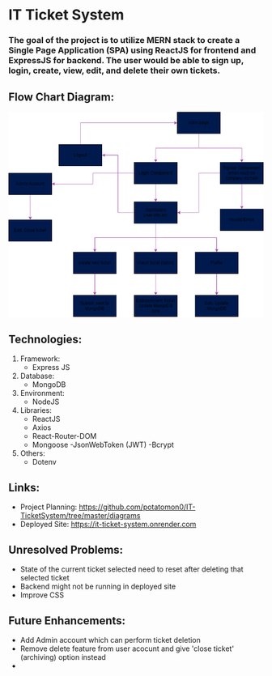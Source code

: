 # **IT Ticket System**

### The goal of the project is to utilize MERN stack to create a Single Page Application (SPA) using ReactJS for frontend and ExpressJS for backend. The user would be able to sign up, login, create, view, edit, and delete their own tickets.

## Flow Chart Diagram:

![Alt text](./diagrams/flowChart.drawio.png)

## Technologies:

1. Framework:
    - Express JS
2. Database:
    - MongoDB
3. Environment:
    - NodeJS
4. Libraries:
    - ReactJS
    - Axios
    - React-Router-DOM
    - Mongoose
    -JsonWebToken (JWT)
    -Bcrypt
5. Others:
    - Dotenv

## Links:

- Project Planning: https://github.com/potatomon0/IT-TicketSystem/tree/master/diagrams
- Deployed Site: https://it-ticket-system.onrender.com

## Unresolved Problems:

- State of the current ticket selected need to reset after deleting that selected ticket
- Backend might not be running in deployed site
- Improve CSS

## Future Enhancements:

- Add Admin account which can perform ticket deletion
- Remove delete feature from user acocunt and give 'close ticket' (archiving) option instead
- 